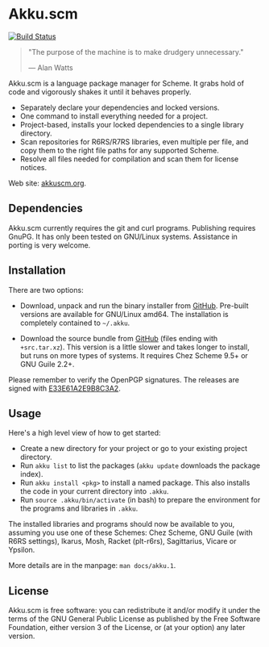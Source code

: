 # Akku.scm

[![Build Status](https://travis-ci.org/weinholt/akku.svg?branch=master)](https://travis-ci.org/weinholt/akku)

> "The purpose of the machine is to make drudgery unnecessary."
>
> &mdash; Alan Watts

Akku.scm is a language package manager for Scheme. It grabs hold of
code and vigorously shakes it until it behaves properly.

* Separately declare your dependencies and locked versions.
* One command to install everything needed for a project.
* Project-based, installs your locked dependencies to a single library
  directory.
* Scan repositories for R6RS/R7RS libraries, even multiple per file,
  and copy them to the right file paths for any supported Scheme.
* Resolve all files needed for compilation and scan them for license
  notices.

Web site: [akkuscm.org](https://akkuscm.org/).

## Dependencies

Akku.scm currently requires the git and curl programs. Publishing
requires GnuPG. It has only been tested on GNU/Linux systems.
Assistance in porting is very welcome.

## Installation

There are two options:

 - Download, unpack and run the binary installer
   from [GitHub](https://github.com/weinholt/akku/releases). Pre-built
   versions are available for GNU/Linux amd64. The installation is
   completely contained to `~/.akku`.

 - Download the source bundle
   from [GitHub](https://github.com/weinholt/akku/releases) (files
   ending with `+src.tar.xz`). This version is a little slower and
   takes longer to install, but runs on more types of systems. It
   requires Chez Scheme 9.5+ or GNU Guile 2.2+.

Please remember to verify the OpenPGP signatures. The releases are
signed with [E33E61A2E9B8C3A2][key].

 [key]: https://pgp.surfnet.nl/pks/lookup?op=vindex&fingerprint=on&search=0xE33E61A2E9B8C3A2

## Usage

Here's a high level view of how to get started:

 - Create a new directory for your project or go to your existing
   project directory.
 - Run `akku list` to list the packages (`akku update` downloads the
   package index).
 - Run `akku install <pkg>` to install a named package. This also
   installs the code in your current directory into `.akku`.
 - Run `source .akku/bin/activate` (in bash) to prepare the
   environment for the programs and libraries in `.akku`.

The installed libraries and programs should now be available to you,
assuming you use one of these Schemes: Chez Scheme, GNU Guile (with
R6RS settings), Ikarus, Mosh, Racket (plt-r6rs), Sagittarius, Vicare
or Ypsilon.

More details are in the manpage: `man docs/akku.1`.

## License

Akku.scm is free software: you can redistribute it and/or modify it
under the terms of the GNU General Public License as published by the
Free Software Foundation, either version 3 of the License, or (at your
option) any later version.

